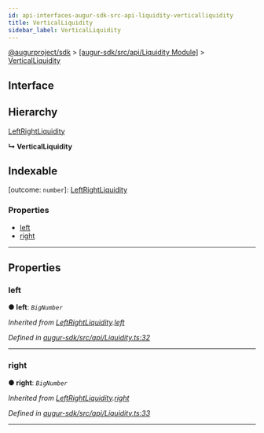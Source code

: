 ```yaml
---
id: api-interfaces-augur-sdk-src-api-liquidity-verticalliquidity
title: VerticalLiquidity
sidebar_label: VerticalLiquidity
---
```


[@augurproject/sdk](api-readme.md) > [[augur-sdk/src/api/Liquidity Module]](api-modules-augur-sdk-src-api-liquidity-module.md) > [VerticalLiquidity](api-interfaces-augur-sdk-src-api-liquidity-verticalliquidity.md)

## Interface

## Hierarchy

 [LeftRightLiquidity](api-interfaces-augur-sdk-src-api-liquidity-leftrightliquidity.md)

**↳ VerticalLiquidity**

## Indexable

\[outcome: `number`\]:&nbsp;[LeftRightLiquidity](api-interfaces-augur-sdk-src-api-liquidity-leftrightliquidity.md)

### Properties

* [left](api-interfaces-augur-sdk-src-api-liquidity-verticalliquidity.md#left)
* [right](api-interfaces-augur-sdk-src-api-liquidity-verticalliquidity.md#right)

---

## Properties

<a id="left"></a>

###  left

**● left**: *`BigNumber`*

*Inherited from [LeftRightLiquidity](api-interfaces-augur-sdk-src-api-liquidity-leftrightliquidity.md).[left](api-interfaces-augur-sdk-src-api-liquidity-leftrightliquidity.md#left)*

*Defined in [augur-sdk/src/api/Liquidity.ts:32](https://github.com/AugurProject/augur/blob/0787bf1a23/packages/augur-sdk/src/api/Liquidity.ts#L32)*

___
<a id="right"></a>

###  right

**● right**: *`BigNumber`*

*Inherited from [LeftRightLiquidity](api-interfaces-augur-sdk-src-api-liquidity-leftrightliquidity.md).[right](api-interfaces-augur-sdk-src-api-liquidity-leftrightliquidity.md#right)*

*Defined in [augur-sdk/src/api/Liquidity.ts:33](https://github.com/AugurProject/augur/blob/0787bf1a23/packages/augur-sdk/src/api/Liquidity.ts#L33)*

___

